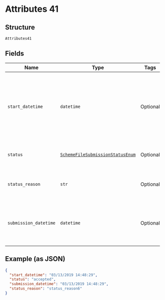 
# Attributes 41

## Structure

`Attributes41`

## Fields

| Name | Type | Tags | Description |
|  --- | --- | --- | --- |
| `start_datetime` | `datetime` | Optional | Time the submission request was received by Form3. Used to compute the total processing time |
| `status` | [`SchemeFileSubmissionStatusEnum`](../../doc/models/scheme-file-submission-status-enum.md) | Optional | Status of the scheme file submission |
| `status_reason` | `str` | Optional | Plain-text description of the status attribute |
| `submission_datetime` | `datetime` | Optional | Time when the Form3 system begins processing of the submission |

## Example (as JSON)

```json
{
  "start_datetime": "03/13/2019 14:48:29",
  "status": "accepted",
  "submission_datetime": "03/13/2019 14:48:29",
  "status_reason": "status_reason6"
}
```

